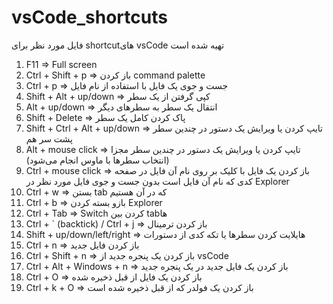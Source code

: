 # vsCode_shortcuts
فایل مورد نظر برای shortcutهای vsCode تهیه شده است



1)	F11 =>	Full screen
2)	Ctrl + Shift + p =>	باز کردن command palette
3)	Ctrl + p =>	جست و جوی یک فایل با استفاده از نام فایل
4)	Shift + Alt + up/down =>	کپی گرفتن از یک سطر
5)	Alt + up/down =>	انتقال یک سطر به سطرهای دیگر
6)	Shift + Delete =>	پاک کردن کامل یک سطر
7)	Shift + Ctrl + Alt + up/down =>	تایپ کردن یا ویرایش یک دستور در چندین سطر پشت سر هم
8)	Alt + mouse click =>	تایپ کردن یا ویرایش یک دستور در چندین سطر مجزا (انتخاب سطرها با ماوس انجام می‌شود)
9)	Ctrl + mouse click =>	باز کردن یک فایل با کلیک بر روی نام آن فایل در صفحه کدی که نام آن فایل است بدون جست و جوی فایل مورد نظر در Explorer
10)	Ctrl + w =>	بستن tab که در آن هستیم
11)	Ctrl + b =>	بازو بسته کردن Explorer
12)	Ctrl + Tab =>	Switch کردن بین tabها
13)	Ctrl + ` (backtick) / Ctrl + j =>	باز کردن ترمینال
14)	Shift + up/down/left/right =>	هایلایت کردن سطرها یا تکه کدی از دستورات
15)	Ctrl + n =>	باز کردن فایل جدید
16)	Ctrl + Shift + n =>	باز کردن یک پنجره جدید از vsCode
17)	Ctrl + Alt + Windows + n =>	باز کردن یک فایل جدید در یک پنجره جدید
18)	Ctrl + O =>	باز کردن یک فایل از قبل ذخیره شده
19)	Ctrl + k + O =>	باز کردن یک فولدر که از قبل ذخیره شده است
